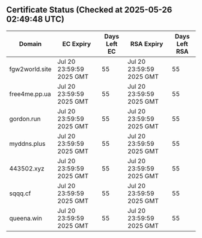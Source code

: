 ## Certificate Status (Checked at 2025-05-26 02:49:48 UTC)
| Domain | EC Expiry | Days Left EC | RSA Expiry | Days Left RSA |
|--------|-----------|-------------|------------|--------------|
| fgw2world.site | Jul 20 23:59:59 2025 GMT | 55 | Jul 20 23:59:59 2025 GMT | 55 |
| free4me.pp.ua | Jul 20 23:59:59 2025 GMT | 55 | Jul 20 23:59:59 2025 GMT | 55 |
| gordon.run | Jul 20 23:59:59 2025 GMT | 55 | Jul 20 23:59:59 2025 GMT | 55 |
| myddns.plus | Jul 20 23:59:59 2025 GMT | 55 | Jul 20 23:59:59 2025 GMT | 55 |
| 443502.xyz | Jul 20 23:59:59 2025 GMT | 55 | Jul 20 23:59:59 2025 GMT | 55 |
| sqqq.cf | Jul 20 23:59:59 2025 GMT | 55 | Jul 20 23:59:59 2025 GMT | 55 |
| queena.win | Jul 20 23:59:59 2025 GMT | 55 | Jul 20 23:59:59 2025 GMT | 55 |

